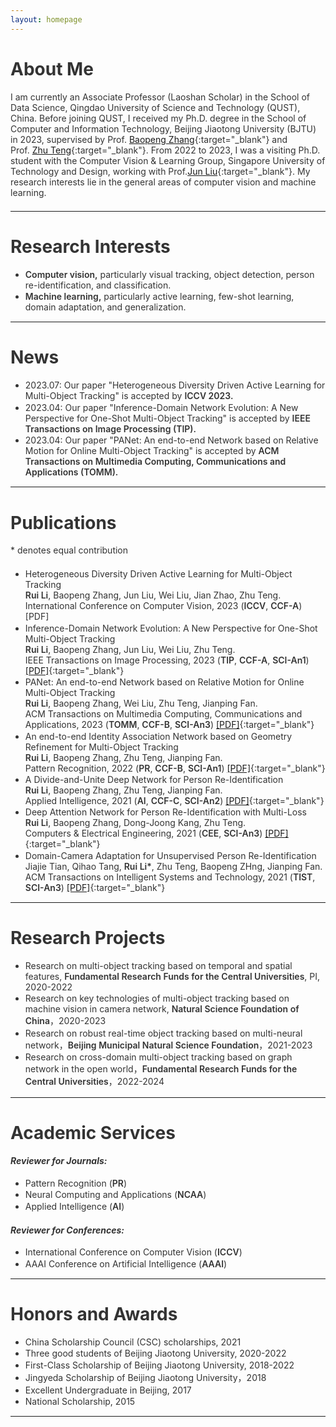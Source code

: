 ```yaml
---
layout: homepage
---
```


# About Me

I am currently an Associate Professor (Laoshan Scholar) in the School of Data Science, Qingdao University of Science and Technology (QUST), China. Before joining QUST, I received my Ph.D. degree in the School of Computer and Information Technology, Beijing Jiaotong University (BJTU) in 2023, supervised by Prof. [Baopeng Zhang](http://faculty.bjtu.edu.cn/8221/){:target="_blank"} and Prof. [Zhu Teng](http://faculty.bjtu.edu.cn/8902/){:target="_blank"}. From 2022 to 2023, I was a visiting Ph.D. student with the Computer Vision & Learning Group, Singapore University of Technology and Design, working with Prof.[Jun Liu](https://people.sutd.edu.sg/~jun_liu/){:target="_blank"}. My research interests lie in the general areas of computer vision and machine learning.

***

# Research Interests
- **Computer vision,** particularly visual tracking, object detection, person re-identification, and classification.
- **Machine learning,** particularly active learning, few-shot learning, domain adaptation, and generalization.

***

# News
- 2023.07: Our paper "Heterogeneous Diversity Driven Active Learning for Multi-Object Tracking" is accepted by **ICCV 2023.**
- 2023.04: Our paper "Inference-Domain Network Evolution: A New Perspective for One-Shot Multi-Object Tracking" is accepted by **IEEE Transactions on Image Processing (TIP).**
- 2023.04: Our paper "PANet: An end-to-end Network based on Relative Motion for Online Multi-Object Tracking" is accepted by **ACM Transactions on Multimedia Computing, Communications and Applications (TOMM).**


***

# Publications

\* denotes equal contribution

- Heterogeneous Diversity Driven Active Learning for Multi-Object Tracking <br>
  **Rui Li**, Baopeng Zhang, Jun Liu, Wei Liu, Jian Zhao, Zhu Teng. <br>
  International Conference on Computer Vision, 2023 (**ICCV**, **CCF-A**) [PDF]
- Inference-Domain Network Evolution: A New Perspective for One-Shot Multi-Object Tracking <br>
  **Rui Li**, Baopeng Zhang, Jun Liu, Wei Liu, Zhu Teng. <br>
  IEEE Transactions on Image Processing, 2023 (**TIP**, **CCF-A**, **SCI-An1**) [[PDF]](https://ieeexplore.ieee.org/stamp/stamp.jsp?tp=&arnumber=10091759){:target="_blank"}
- PANet: An end-to-end Network based on Relative Motion for Online Multi-Object Tracking <br>
  **Rui Li**, Baopeng Zhang, Wei Liu, Zhu Teng, Jianping Fan. <br>
  ACM Transactions on Multimedia Computing, Communications and Applications, 2023 (**TOMM**, **CCF-B**, **SCI-An3**) [[PDF]](https://dl.acm.org/doi/pdf/10.1145/3595379){:target="_blank"} 
- An end-to-end Identity Association Network based on Geometry Refinement for Multi-Object Tracking <br>
  **Rui Li**, Baopeng Zhang, Zhu Teng, Jianping Fan. <br>
  Pattern Recognition, 2022 (**PR**, **CCF-B**, **SCI-An1**) [[PDF]](https://www.sciencedirect.com/science/article/pii/S0031320322002199){:target="_blank"}  
- A Divide-and-Unite Deep Network for Person Re-Identification <br>
  **Rui Li**, Baopeng Zhang, Zhu Teng, Jianping Fan. <br>
  Applied Intelligence, 2021 (**AI**, **CCF-C**, **SCI-An2**) [[PDF]](https://link.springer.com/article/10.1007/s10489-020-01880-4){:target="_blank"} 
- Deep Attention Network for Person Re-Identification with Multi-Loss <br>
  **Rui Li**, Baopeng Zhang, Dong-Joong Kang, Zhu Teng. <br>
  Computers & Electrical Engineering, 2021 (**CEE**, **SCI-An3**) [[PDF]](https://www.sciencedirect.com/science/article/abs/pii/S0045790619311395){:target="_blank"}
- Domain-Camera Adaptation for Unsupervised Person Re-Identification <br>
  Jiajie Tian, Qihao Tang, **Rui Li\***, Zhu Teng, Baopeng ZHng, Jianping Fan. <br>
  ACM Transactions on Intelligent Systems and Technology, 2021 (**TIST**, **SCI-An3**) [[PDF]](https://dl.acm.org/doi/pdf/10.1145/3454130){:target="_blank"}
  
***

# Research Projects 
- Research on multi-object tracking based on temporal and spatial features, **Fundamental Research Funds for the Central Universities**, PI, 2020-2022
- Research on key technologies of multi-object tracking based on machine vision in camera network, **Natural Science Foundation of China**，2020-2023
- Research on robust real-time object tracking based on multi-neural network，**Beijing Municipal Natural Science Foundation**，2021-2023
- Research on cross-domain multi-object tracking based on graph network in the open world，**Fundamental Research Funds for the Central Universities**，2022-2024

***

# Academic Services

#### *Reviewer for Journals:*
- Pattern Recognition (**PR**)
- Neural Computing and Applications (**NCAA**)
- Applied Intelligence (**AI**)
  
#### *Reviewer for Conferences:*
- International Conference on Computer Vision (**ICCV**)
- AAAI Conference on Artificial Intelligence (**AAAI**)

***

# Honors and Awards

- China Scholarship Council (CSC) scholarships, 2021
- Three good students of Beijing Jiaotong University, 2020-2022
- First-Class Scholarship of Beijing Jiaotong University, 2018-2022
- Jingyeda Scholarship of Beijing Jiaotong University，2018
- Excellent Undergraduate in Beijing, 2017
- National Scholarship, 2015

***

<script>
var _hmt = _hmt || [];
(function() {
  var hm = document.createElement("script");
  hm.src = "https://hm.baidu.com/hm.js?e65e40065b1673fb2d43f64d90aed14d";
  var s = document.getElementsByTagName("script")[0]; 
  s.parentNode.insertBefore(hm, s);
})();
</script>

<style type="text/css">
  body{
    color: #333333;
  }
  p {
    margin: 0 0 1.5em 0;
  }
  li{
    padding-bottom: 0.1em;
  }
  strong{
    font-weight: 600;
  }
  b{
    font-weight: 600;
    color: #1677D2;
  }
</style>

